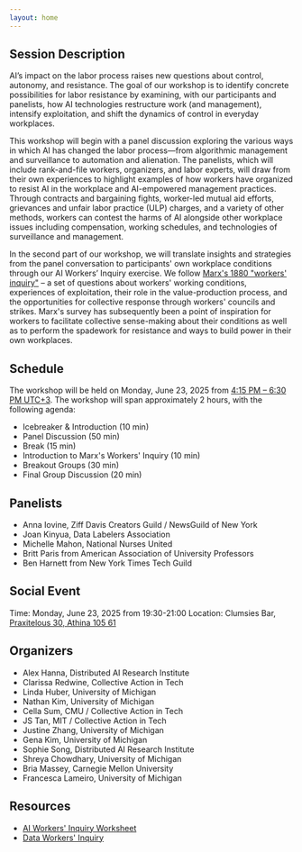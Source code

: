 ```yaml
---
layout: home
---
```


## Session Description

AI’s impact on the labor process raises new questions about control, autonomy, and resistance. The goal of our workshop is to identify concrete possibilities for labor resistance by examining, with our participants and panelists, how AI technologies restructure work (and management), intensify exploitation, and shift the dynamics of control in everyday workplaces.

This workshop will begin with a panel discussion exploring the various ways in which AI has changed the labor process—from algorithmic management and surveillance to automation and alienation. The panelists, which will include rank-and-file workers, organizers, and labor experts, will draw from their own experiences to highlight examples of how workers have organized to resist AI in the workplace and AI-empowered management practices. Through contracts and bargaining fights, worker-led mutual aid efforts, grievances and unfair labor practice (ULP) charges, and a variety of other methods, workers can contest the harms of AI alongside other workplace issues including compensation, working schedules, and technologies of surveillance and management.

In the second part of our workshop, we will translate insights and strategies from the panel conversation to participants' own workplace conditions through our AI Workers’ Inquiry exercise. We follow [Marx's 1880 "workers' inquiry"](https://www.marxists.org/archive/marx/works/1880/04/20.htm) – a set of questions about workers' working conditions, experiences of exploitation, their role in the value-production process, and the opportunities for collective response through workers' councils and strikes. Marx's survey has subsequently been a point of inspiration for workers to facilitate collective sense-making about their conditions as well as to perform the spadework for resistance and ways to build power in their own workplaces.

## Schedule

The workshop will be held on Monday, June 23, 2025 from [4:15 PM – 6:30 PM UTC+3](https://www.timeanddate.com/worldclock/fixedtime.html?msg=FAccT+2025+CRAFT+-+AI+Workers%27+Inquiry+&iso=20250623T1615&p1=26&ah=2&am=15). The workshop will span approximately 2 hours, with the following agenda:

* Icebreaker & Introduction (10 min)
* Panel Discussion (50 min)
* Break (15 min)
* Introduction to Marx's Workers' Inquiry (10 min)
* Breakout Groups (30 min)
* Final Group Discussion (20 min)

## Panelists
* Anna Iovine, Ziff Davis Creators Guild / NewsGuild of New York
* Joan Kinyua, Data Labelers Association
* Michelle Mahon, National Nurses United
* Britt Paris from American Association of University Professors
* Ben Harnett from New York Times Tech Guild

## Social Event
Time: Monday, June 23, 2025 from 19:30-21:00
Location: Clumsies Bar, [Praxitelous 30, Athina 105 61](https://maps.app.goo.gl/AuqB5w2eNZPQgEB19)

## Organizers
* Alex Hanna, Distributed AI Research Institute
* Clarissa Redwine, Collective Action in Tech
* Linda Huber, University of Michigan
* Nathan Kim, University of Michigan
* Cella Sum, CMU / Collective Action in Tech
* JS Tan, MIT / Collective Action in Tech
* Justine Zhang, University of Michigan
* Gena Kim, University of Michigan
* Sophie Song, Distributed AI Research Institute
* Shreya Chowdhary, University of Michigan
* Bria Massey, Carnegie Mellon University
* Francesca Lameiro, University of Michigan

## Resources
* [AI Workers' Inquiry Worksheet](http://bit.ly/AIworkinquiry)
* [Data Workers' Inquiry](https://data-workers.org/)
